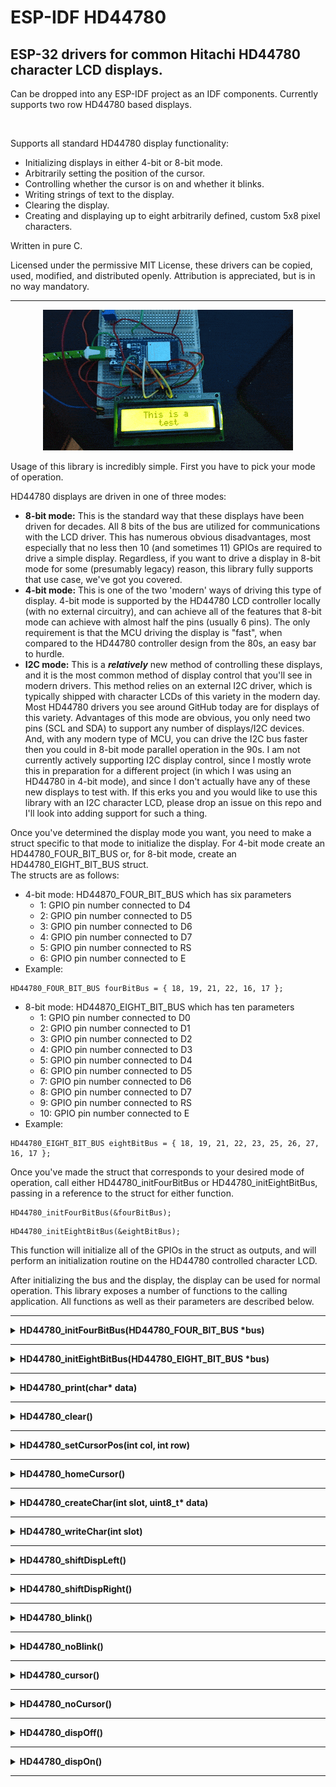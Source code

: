 # ESP-IDF HD44780

<H2>ESP-32 drivers for common Hitachi HD44780 character LCD displays.</H2>
Can be dropped into any ESP-IDF project as an IDF components.  Currently supports two row HD44780 based displays.

&nbsp; 

Supports all standard HD44780 display functionality:
 - Initializing displays in either 4-bit or 8-bit mode.
 - Arbitrarily setting the position of the cursor.
 - Controlling whether the cursor is on and whether it blinks.
 - Writing strings of text to the display.
 - Clearing the display.
 - Creating and displaying up to eight arbitrarily defined, custom 5x8 pixel characters.

Written in pure C.

Licensed under the permissive MIT License, these drivers can be copied, used, modified, and distributed openly.
Attribution is appreciated, but is in no way mandatory.

---

<p align="center">
    <img src="./resources/lcd_test.gif" alt="Test Display Example"/>
</p>

Usage of this library is incredibly simple.  First you have to pick your mode of operation.

HD44780 displays are driven in one of three modes:
 - **8-bit mode:** This is the standard way that these displays have been driven for decades.  All 8 bits of the
   bus are utilized for communications with the LCD driver.  This has numerous obvious disadvantages, most
   especially that no less then 10 (and sometimes 11) GPIOs are required to drive a simple display.  Regardless,
   if you want to drive a display in 8-bit mode for some (presumably legacy) reason, this library fully 
   supports that use case, we've got you covered.
 - **4-bit mode:** This is one of the two 'modern' ways of driving this type of display.  4-bit mode is supported
   by the HD44780 LCD controller locally (with no external circuitry), and can achieve all of the features that 
   8-bit mode can achieve with almost half the pins (usually 6 pins).  The only requirement is that the MCU 
   driving the display is "fast", when compared to the HD44780 controller design from the 80s, an easy
   bar to hurdle.
 - **I2C mode:** This is a ***relatively*** new method of controlling these displays, and it is the most common method
   of display control that you'll see in modern drivers.  This method relies on an external I2C driver, which is
   typically shipped  with character LCDs of this variety in the modern day.  Most HD44780 drivers you see around
   GitHub today are for displays of this variety.  Advantages of this mode are obvious, you only need two pins 
   (SCL and SDA) to support any number of displays/I2C devices.  And, with any modern type of MCU, you can drive
   the I2C bus faster then you could in 8-bit mode parallel operation in the 90s.  I am not currently actively 
   supporting I2C display control, since I mostly wrote this in preparation for a different project (in which I was 
   using an HD44780 in 4-bit mode), and since I don't actually have any of these new displays to test with.  If this 
   erks you and you would like to use this library with an I2C character LCD, please drop an issue on this repo and 
   I'll look into adding support for such a thing.

Once you've determined the display mode you want, you need to make a struct specific to that mode to initialize the 
display.  For 4-bit mode create an HD44780_FOUR_BIT_BUS or, for 8-bit mode, create an HD44780_EIGHT_BIT_BUS struct.  
The structs are as follows:
* 4-bit mode: HD44870_FOUR_BIT_BUS which has six parameters
  * 1: GPIO pin number connected to D4
  * 2: GPIO pin number connected to D5
  * 3: GPIO pin number connected to D6
  * 4: GPIO pin number connected to D7
  * 5: GPIO pin number connected to RS
  * 6: GPIO pin number connected to E
* Example: 
```
HD44780_FOUR_BIT_BUS fourBitBus = { 18, 19, 21, 22, 16, 17 }; 
```

* 8-bit mode: HD44870_EIGHT_BIT_BUS which has ten parameters
  * 1: GPIO pin number connected to D0
  * 2: GPIO pin number connected to D1
  * 3: GPIO pin number connected to D2
  * 4: GPIO pin number connected to D3
  * 5: GPIO pin number connected to D4
  * 6: GPIO pin number connected to D5
  * 7: GPIO pin number connected to D6
  * 8: GPIO pin number connected to D7
  * 9: GPIO pin number connected to RS
  * 10: GPIO pin number connected to E
* Example: 
```
HD44780_EIGHT_BIT_BUS eightBitBus = { 18, 19, 21, 22, 23, 25, 26, 27, 16, 17 }; 
```

Once you've made the struct that corresponds to your desired mode of operation, call either HD44780_initFourBitBus or
HD44780_initEightBitBus, passing in a reference to the struct for either function.
```
HD44780_initFourBitBus(&fourBitBus);
```
```
HD44780_initEightBitBus(&eightBitBus);
```

This function will initialize all of the GPIOs in the struct as outputs, and will perform an initialization
routine on the HD44780 controlled character LCD.

After initializing the bus and the display, the display can be used for normal operation.  This library exposes
a number of functions to the calling application.  All functions as well as their parameters are described below.

---

<details>
<summary><b>HD44780_initFourBitBus(HD44780_FOUR_BIT_BUS *bus)</b></summary>
<h4>Description</h4>
Initializes all GPIOs in the param four bit bus and initializes the display.
<h4>Parameters</h4>
*bus: pointer to the HD44780_FOUR_BIT_BUS struct defining the bus
</details>

---

<details>
<summary><b>HD44780_initEightBitBus(HD44780_EIGHT_BIT_BUS *bus)</b></summary>
<h4>Description</h4>
Initializes all GPIOs in the param eight bit bus and initializes the display.
<h4>Parameters</h4>
*bus: pointer to the HD44780_EIGHT_BIT_BUS struct defining the bus
</details>

---

<details>
<summary><b>HD44780_print(char* data)</b></summary>
<h4>Description</h4>
Prints the param String to the display
<h4>Parameters</h4>
data: character array to print to the display
</details>

---

<details>
<summary><b>HD44780_clear()</b></summary>
<h4>Description</h4>
Clears the display, replacing all characters with white space
</details>

---

<details>
<summary><b>HD44780_setCursorPos(int col, int row)</b></summary>
<h4>Description</h4>
Sets the cursor position to the location specified by the params
<h4>Parameters</h4>
col: Integer column to set the cursor to (0-15)

row: Integer row to set the cursor to (0-1)
</details>

---

<details>
<summary><b>HD44780_homeCursor()</b></summary>
<h4>Description</h4>
Sets the cursor position to the home position of 0, 0
</details>

---

<details>
<summary><b>HD44780_createChar(int slot, uint8_t* data)</b></summary>
<h4>DescrViption</h4>
Create a custom character in the param slot, from the param byte array
<h4>Parameters</h4>
slot: Integer (0-7) of the slot to store the character in

data: Byte array of the character.  
</details>

---

<details>
<summary><b>HD44780_writeChar(int slot)</b></summary>
<h4>Description</h4>
Write a custom character to the display.
<h4>Parameters</h4>
slot: Integer (0-7) of the slot that the custom character was written to.
</details>

---

<details>
<summary><b>HD44780_shiftDispLeft()</b></summary>
<h4>Description</h4>
Shifts all characters on the display one position to the left.
</details>

---

<details>
<summary><b>HD44780_shiftDispRight()</b></summary>
<h4>Description</h4>
Shifts all characters on the display one position to the right.
</details>

---

<details>
<summary><b>HD44780_blink()</b></summary>
<h4>Description</h4>
Turns on the visual cursor and sets it to blink.
</details>

---

<details>
<summary><b>HD44780_noBlink()</b></summary>
<h4>Description</h4>
Turns on the visual cursor and sets it to not blink (remain solid).

<b>NOTE:</b> This is functionally the same as HD44780_cursor()
</details>

---

<details>
<summary><b>HD44780_cursor()</b></summary>
<h4>Description</h4>
Turns on the visual cursor and sets it to not blink (remain solid).

<b>NOTE:</b> This is functionally the same as HD44780_noBlink()
</details>

---

<details>
<summary><b>HD44780_noCursor()</b></summary>
<h4>Description</h4>
Turns off the visual cursor.

<b>NOTE:</b> This is functionally the same as HD44780_dispOn()
</details>

---

<details>
<summary><b>HD44780_dispOff()</b></summary>
<h4>Description</h4>
Turns the display off.

<b>NOTE:</b> As this library does not control the backlight, it is expected
      that toggling the backlight on/off is handled by the main application.
</details>

---

<details>
<summary><b>HD44780_dispOn()</b></summary>
<h4>Description</h4>
Turns the display on and turns off the visual cursor.

<b>NOTE:</b> This is functionally the same as HD44780_noCursor()
</details>

---
